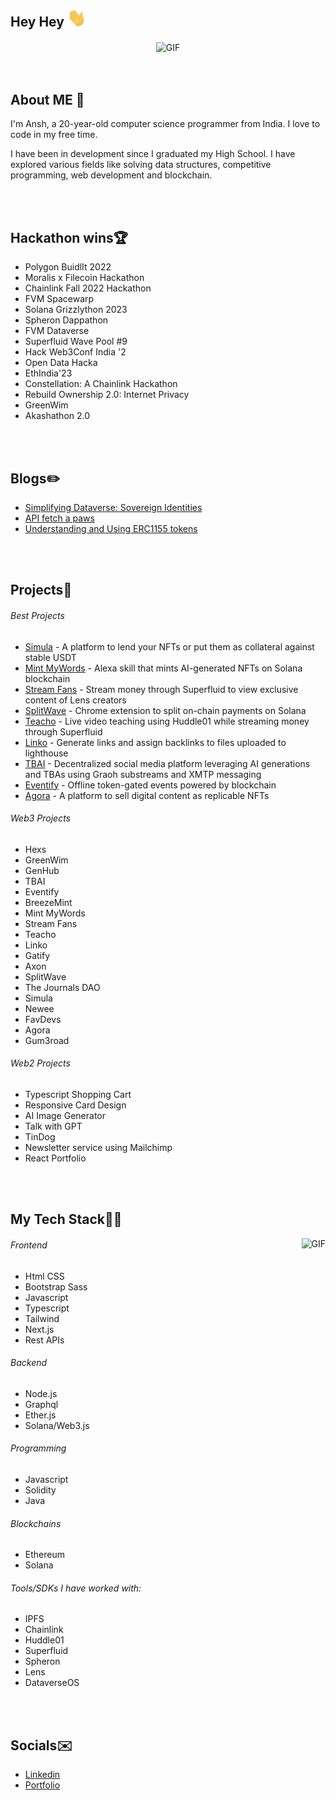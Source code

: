 ## Hey Hey <img src="https://raw.githubusercontent.com/ABSphreak/ABSphreak/master/gifs/Hi.gif" width="30px">

<div align="center">
<img hight="300" width="700" alt="GIF" align="center" src="https://github.com/foreveransh/foreveransh/blob/main/assets/208593.gif">
</div>

</br>
</br>


## About ME 💬
I'm Ansh, a 20-year-old computer science programmer from India. I love to code in my free time.

I have been in development since I graduated my High School. I have explored various fields like solving data structures, competitive programming, web development and blockchain.

</br>
</br>


## Hackathon wins🏆
- Polygon BuidlIt 2022 </br>
- Moralis x Filecoin Hackathon </br>
- Chainlink Fall 2022 Hackathon </br>
- FVM Spacewarp </br>
- Solana Grizzlython 2023 </br>
- Spheron Dappathon </br>
- FVM Dataverse </br>
- Superfluid Wave Pool #9 </br>
- Hack Web3Conf India '2 </br>
- Open Data Hacka </br>
- EthIndia'23 </br>
- Constellation: A Chainlink Hackathon </br>
- Rebuild Ownership 2.0: Internet Privacy </br>
- GreenWim </br>
- Akashathon 2.0 </br>

</br>
</br>


## Blogs✏️
- [Simplifying Dataverse: Sovereign Identities](https://anshss.hashnode.dev/simplifying-dataverse-sovereign-identities) </br>
- [API fetch a paws](https://anshss.hashnode.dev/api-fetch-a-paws) </br>
- [Understanding and Using ERC1155 tokens](https://anshss.hashnode.dev/using-erc1155) </br>

</br>
</br>


## Projects🌱

###### Best Projects
- [Simula](https://github.com/anshss/Simula) - A platform to lend your NFTs or put them as collateral against stable USDT </br>
- [Mint MyWords](https://github.com/anshss/Mint-MyWords) - Alexa skill that mints AI-generated NFTs on Solana blockchain </br>
- [Stream Fans](https://github.com/anshss/StreamFans) - Stream money through Superfluid to view exclusive content of Lens creators </br>
- [SplitWave](https://github.com/SplitWave/splitwave-extension) - Chrome extension to split on-chain payments on Solana</br>
- [Teacho](https://github.com/anshss/Teacho) - Live video teaching using Huddle01 while streaming money through Superfluid </br>
- [Linko](https://github.com/anshss/Linko) - Generate links and assign backlinks to files uploaded to lighthouse </br>
- [TBAI](https://github.com/anshss/eth23) - Decentralized social media platform leveraging AI generations and TBAs using Graoh substreams and XMTP messaging </br>
- [Eventify](https://github.com/Eventifyy/eventify-mvp) - Offline token-gated events powered by blockchain  </br>
- [Agora](https://github.com/anubhav11156/Agora) - A platform to sell digital content as replicable NFTs </br>

###### Web3 Projects
- Hexs </br>
- GreenWim </br>
- GenHub </br>
- TBAI </br>
- Eventify </br>
- BreezeMint </br>
- Mint MyWords </br>
- Stream Fans </br>
- Teacho </br>
- Linko </br>
- Gatify </br>
- Axon </br>
- SplitWave </br>
- The Journals DAO </br>
- Simula </br>
- Newee </br>
- FavDevs </br>
- Agora </br>
- Gum3road </br>

###### Web2 Projects
- Typescript Shopping Cart </br>
- Responsive Card Design </br>
- AI Image Generator </br>
- Talk with GPT </br>
- TinDog </br>
- Newsletter service using Mailchimp</br>
- React Portfolio </br>

</br>
</br>


## My Tech Stack👨‍💻

<img hight="300" alt="GIF" align="right" src="https://github.com/foreveransh/foreveransh/blob/main/assets/13626.gif">

###### Frontend
- Html CSS</br>
- Bootstrap Sass </br>
- Javascript </br>
- Typescript </br>
- Tailwind </br>
- Next.js </br>
- Rest APIs</br>

###### Backend
- Node.js </br>
- Graphql </br> 
- Ether.js </br>
- Solana/Web3.js </br>

###### Programming
- Javascript </br>
- Solidity </br>
- Java </br>

###### Blockchains
- Ethereum </br>
- Solana </br>

###### Tools/SDKs I have worked with:
- IPFS </br>
- Chainlink </br>
- Huddle01 </br>
- Superfluid </br>
- Spheron </br>
- Lens </br>
- DataverseOS </br>

</br>
</br>


## Socials✉️
- [Linkedin](https://www.linkedin.com/in/anshss/) </br>
- [Portfolio](https://anshsaxena.me/) </br>
